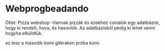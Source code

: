 # Webprogbeadando
Ötlet: Pizza webshop
-Vannak pizzák és ezekhez csinálok egy adatbázist, hogy ki rendelt, hova, és hasonlók. Az adatbázisból pedig ki lehet venni hogyha elküldtük.

ez lesz a második komi
gitkraken próba komi